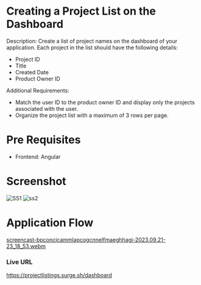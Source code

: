 #  Creating a Project List on the Dashboard

Description: 
Create a list of project names on the dashboard of your application. Each project in the list should have the following details:

- Project ID
- Title
- Created Date
- Product Owner ID

Additional Requirements:

- Match the user ID to the product owner ID and display only the projects associated with the user.
- Organize the project list with a maximum of 3 rows per page.

# Pre Requisites

- Frontend: Angular

# Screenshot
![SS1](https://github.com/Mirza-Hassan/Angular_Project_List_Task/assets/17096257/5785ecbc-56c2-4437-a6e5-5cd4247d545d)
![ss2](https://github.com/Mirza-Hassan/Angular_Project_List_Task/assets/17096257/85a26cd1-0a64-4407-b208-2a432b442d56)

# Application Flow
[screencast-bpconcjcammlapcogcnnelfmaeghhagj-2023.09.21-23_18_53.webm](https://github.com/Mirza-Hassan/Angular_Project_List_Task/assets/17096257/56be3228-5508-44d0-b0ec-b6866b275587)


### Live URL 
https://projectlistings.surge.sh/dashboard
